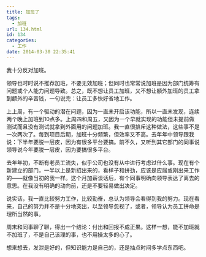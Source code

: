 ```yaml
---
title: 加班了
tags:
  - 加班
url: 134.html
id: 134
categories:
  - 工作
date: 2014-03-30 22:35:41
---
```


我十分反对加班。 

领导也时时说不推荐加班，不要无效加班；但同时也常常说加班是因为部门统筹有问题或个人能力问题导致。总之，既不想让员工加班，又不想让额外加班的员工拿到额外的辛苦钱，一句说完：让员工多快好省地工作。 
<!-- more -->
上上周，有一个驱动的潜在问题，因为一直未开启该功能，所以一直未发现，连续两个晚上加班到10点多。上周四和周五，又因为一个早就实现的功能但未提前做测试而且没有测试就拿到外面用的问题加班。我一直很排斥这种做法，这些事不是一次两次了。每到项目后期，加班十分频繁，但效率又不高。去年年中领导跟我说：下半年要脱一层皮，因为有很多平台要搞。前不久，又听到其它部门的同事说领导说今年要脱一层皮，因为要搞很多平台。 

去年年初，不断有老员工流失，似乎公司也没有从中进行考虑过什么事。现在有个新建立的部门，一半以上是新招出来的，看样子和拼劲，应该是应届或刚出来工作的——就像当初的我一样。这个月加薪谈话后，有个同事明确向领导表达了离去的意思。在我没有明确的动向前，还是不要轻易做出决定。 

说实话，我一直比较努力工作，比较勤奋，总认为领导会看得到我的努力。现在看来，自己的努力并不是十分地突出，以至领导忽视了，或者，领导认为员工拼命是理所当然的事。 

周末和同事聊了聊，得出一个结论：付出和回报不成正果。这样一想，能不加班就不加班了，不是自己该理的事，也不用操太多的心了。 

想来想去，发泄是好的，但知识能力是自己的，还是抽点时间多学点东西吧。

